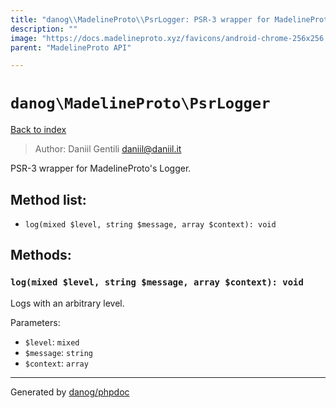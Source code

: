 ```yaml
---
title: "danog\\MadelineProto\\PsrLogger: PSR-3 wrapper for MadelineProto's Logger."
description: ""
image: "https://docs.madelineproto.xyz/favicons/android-chrome-256x256.png"
parent: "MadelineProto API"

---
```

# `danog\MadelineProto\PsrLogger`
[Back to index](../../index.md)

> Author: Daniil Gentili <daniil@daniil.it>  
  

PSR-3 wrapper for MadelineProto's Logger.  




## Method list:
* `log(mixed $level, string $message, array $context): void`

## Methods:
### `log(mixed $level, string $message, array $context): void`

Logs with an arbitrary level.


Parameters:

* `$level`: `mixed`   
* `$message`: `string`   
* `$context`: `array`   



---
Generated by [danog/phpdoc](https://phpdoc.daniil.it)
